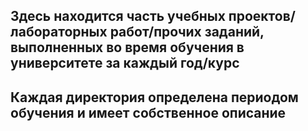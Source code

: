 ## Здесь находится часть учебных проектов/лабораторных работ/прочих заданий, выполненных во время обучения в университете за каждый год/курс  
## Каждая директория определена периодом обучения и имеет собственное описание